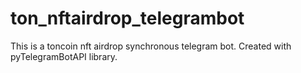 # ton_nftairdrop_telegrambot
This is a toncoin nft airdrop synchronous telegram bot.
Created with pyTelegramBotAPI library.
